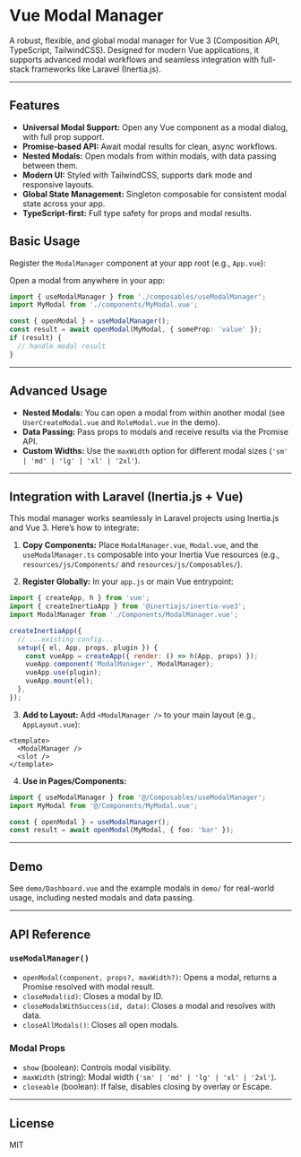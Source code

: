 # Vue Modal Manager

A robust, flexible, and global modal manager for Vue 3 (Composition API, TypeScript, TailwindCSS). Designed for modern Vue applications, it supports advanced modal workflows and seamless integration with full-stack frameworks like Laravel (Inertia.js).

---

## Features
- **Universal Modal Support:** Open any Vue component as a modal dialog, with full prop support.
- **Promise-based API:** Await modal results for clean, async workflows.
- **Nested Modals:** Open modals from within modals, with data passing between them.
- **Modern UI:** Styled with TailwindCSS, supports dark mode and responsive layouts.
- **Global State Management:** Singleton composable for consistent modal state across your app.
- **TypeScript-first:** Full type safety for props and modal results.

## Basic Usage

Register the `ModalManager` component at your app root (e.g., `App.vue`):

Open a modal from anywhere in your app:

```ts
import { useModalManager } from './composables/useModalManager';
import MyModal from './components/MyModal.vue';

const { openModal } = useModalManager();
const result = await openModal(MyModal, { someProp: 'value' });
if (result) {
  // handle modal result
}
```

---

## Advanced Usage

- **Nested Modals:** You can open a modal from within another modal (see `UserCreateModal.vue` and `RoleModal.vue` in the demo).
- **Data Passing:** Pass props to modals and receive results via the Promise API.
- **Custom Widths:** Use the `maxWidth` option for different modal sizes (`'sm' | 'md' | 'lg' | 'xl' | '2xl'`).

---

## Integration with Laravel (Inertia.js + Vue)

This modal manager works seamlessly in Laravel projects using Inertia.js and Vue 3. Here’s how to integrate:

1. **Copy Components:** Place `ModalManager.vue`, `Modal.vue`, and the `useModalManager.ts` composable into your Inertia Vue resources (e.g., `resources/js/Components/` and `resources/js/Composables/`).

2. **Register Globally:** In your `app.js` or main Vue entrypoint:

```js
import { createApp, h } from 'vue';
import { createInertiaApp } from '@inertiajs/inertia-vue3';
import ModalManager from './Components/ModalManager.vue';

createInertiaApp({
  // ...existing config...
  setup({ el, App, props, plugin }) {
    const vueApp = createApp({ render: () => h(App, props) });
    vueApp.component('ModalManager', ModalManager);
    vueApp.use(plugin);
    vueApp.mount(el);
  },
});
```

3. **Add to Layout:** Add `<ModalManager />` to your main layout (e.g., `AppLayout.vue`):

```vue
<template>
  <ModalManager />
  <slot />
</template>
```

4. **Use in Pages/Components:**

```ts
import { useModalManager } from '@/Composables/useModalManager';
import MyModal from '@/Components/MyModal.vue';

const { openModal } = useModalManager();
const result = await openModal(MyModal, { foo: 'bar' });
```

---

## Demo

See `demo/Dashboard.vue` and the example modals in `demo/` for real-world usage, including nested modals and data passing.

---

## API Reference

### `useModalManager()`
- `openModal(component, props?, maxWidth?)`: Opens a modal, returns a Promise resolved with modal result.
- `closeModal(id)`: Closes a modal by ID.
- `closeModalWithSuccess(id, data)`: Closes a modal and resolves with data.
- `closeAllModals()`: Closes all open modals.

### Modal Props
- `show` (boolean): Controls modal visibility.
- `maxWidth` (string): Modal width (`'sm' | 'md' | 'lg' | 'xl' | '2xl'`).
- `closeable` (boolean): If false, disables closing by overlay or Escape.

---

## License
MIT
